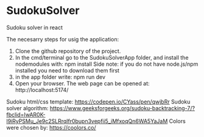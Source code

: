 # SudokuSolver
Sudoku solver in react

The necesarry steps for usig the application:
1. Clone the github repository of the project.
2. In the cmd/terminal go to the SudokuSolverApp folder, and install the nodemodules with: npm install
Side note: if you do not have node.js/npm installed you need to download them first
3. in the app folder write: npm run dev
4. Open your browser. The web page can be opened at: http://localhost:5174/

Sudoku html/css template: https://codepen.io/CYass/pen/qwjbRr
Sudoku solver algorithm: https://www.geeksforgeeks.org/sudoku-backtracking-7/?fbclid=IwAR0K-l9iRyPSMu_Je9c2SLRrqlfr0bupn3vepfii5_iMfxoqQn6WA5YaJaM
Colors were chosen by: https://coolors.co/
